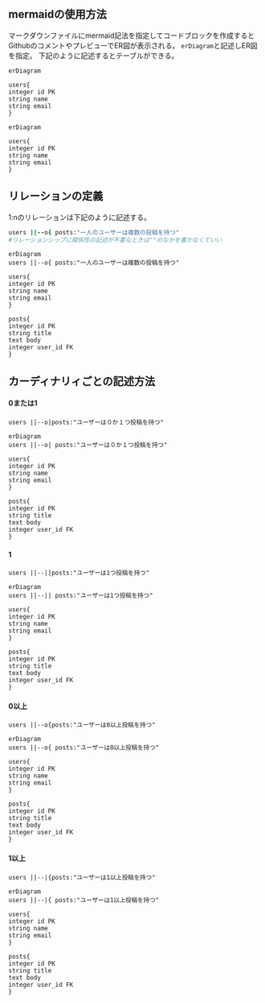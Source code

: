 ## mermaidの使用方法

マークダウンファイルにmermaid記法を指定してコードブロックを作成するとGithubのコメントやプレビューでER図が表示される。
`erDiagram`と記述しER図を指定。
下記のように記述するとテーブルができる。

```
erDiagram

users{
integer id PK
string name
string email
}
```
```mermaid
erDiagram

users{
integer id PK
string name
string email
}
```

## リレーションの定義
1:nのリレーションは下記のように記述する。
```ruby
users ||--o{ posts:"一人のユーザーは複数の投稿を持つ"
#リレーションシップに関係性の記述が不要なときは""のなかを書かなくていい
```
```mermaid
erDiagram
users ||--o{ posts:"一人のユーザーは複数の投稿を持つ"

users{
integer id PK
string name
string email
}

posts{
integer id PK
string title
text body
integer user_id FK
}
```
## カーディナリィごとの記述方法
#### 0または1
```
users ||--o|posts:"ユーザーは０か１つ投稿を持つ"
```

```mermaid
erDiagram
users ||--o| posts:"ユーザーは０か１つ投稿を持つ"

users{
integer id PK
string name
string email
}

posts{
integer id PK
string title
text body
integer user_id FK
}
```
#### 1
```
users ||--||posts:"ユーザーは1つ投稿を持つ"
```

```mermaid
erDiagram
users ||--|| posts:"ユーザーは1つ投稿を持つ"

users{
integer id PK
string name
string email
}

posts{
integer id PK
string title
text body
integer user_id FK
}
```
#### 0以上
```
users ||--o{posts:"ユーザーは0以上投稿を持つ"
```

```mermaid
erDiagram
users ||--o{ posts:"ユーザーは0以上投稿を持つ"

users{
integer id PK
string name
string email
}

posts{
integer id PK
string title
text body
integer user_id FK
}
```
#### 1以上
```
users ||--|{posts:"ユーザーは1以上投稿を持つ"
```

```mermaid
erDiagram
users ||--|{ posts:"ユーザーは1以上投稿を持つ"

users{
integer id PK
string name
string email
}

posts{
integer id PK
string title
text body
integer user_id FK
}
```
